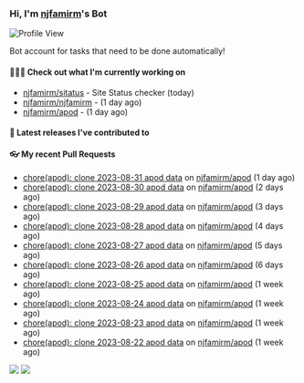 ### Hi, I'm [njfamirm](https://github.com/njfamirm)'s Bot
![Profile View](https://komarev.com/ghpvc/?username=njfamirm-bot)

Bot account for tasks that need to be done automatically!

#### 👨🏻‍💻 Check out what I'm currently working on

- [njfamirm/sitatus](https://github.com/njfamirm/sitatus) - Site Status checker (today)
- [njfamirm/njfamirm](https://github.com/njfamirm/njfamirm) -  (1 day ago)
- [njfamirm/apod](https://github.com/njfamirm/apod) -  (1 day ago)

#### 🎉 Latest releases I've contributed to


#### 👓 My recent Pull Requests

- [chore(apod): clone 2023-08-31 apod data](https://github.com/njfamirm/apod/pull/56) on [njfamirm/apod](https://github.com/njfamirm/apod) (1 day ago)
- [chore(apod): clone 2023-08-30 apod data](https://github.com/njfamirm/apod/pull/55) on [njfamirm/apod](https://github.com/njfamirm/apod) (2 days ago)
- [chore(apod): clone 2023-08-29 apod data](https://github.com/njfamirm/apod/pull/54) on [njfamirm/apod](https://github.com/njfamirm/apod) (3 days ago)
- [chore(apod): clone 2023-08-28 apod data](https://github.com/njfamirm/apod/pull/53) on [njfamirm/apod](https://github.com/njfamirm/apod) (4 days ago)
- [chore(apod): clone 2023-08-27 apod data](https://github.com/njfamirm/apod/pull/52) on [njfamirm/apod](https://github.com/njfamirm/apod) (5 days ago)
- [chore(apod): clone 2023-08-26 apod data](https://github.com/njfamirm/apod/pull/51) on [njfamirm/apod](https://github.com/njfamirm/apod) (6 days ago)
- [chore(apod): clone 2023-08-25 apod data](https://github.com/njfamirm/apod/pull/50) on [njfamirm/apod](https://github.com/njfamirm/apod) (1 week ago)
- [chore(apod): clone 2023-08-24 apod data](https://github.com/njfamirm/apod/pull/49) on [njfamirm/apod](https://github.com/njfamirm/apod) (1 week ago)
- [chore(apod): clone 2023-08-23 apod data](https://github.com/njfamirm/apod/pull/48) on [njfamirm/apod](https://github.com/njfamirm/apod) (1 week ago)
- [chore(apod): clone 2023-08-22 apod data](https://github.com/njfamirm/apod/pull/47) on [njfamirm/apod](https://github.com/njfamirm/apod) (1 week ago)

![](http://github-profile-summary-cards.vercel.app/api/cards/profile-details?username=njfamirm-bot&theme=transparent)
![](https://github-profile-summary-cards.vercel.app/api/cards/productive-time?username=njfamirm-bot&theme=transparent&utcOffset=3.50)
